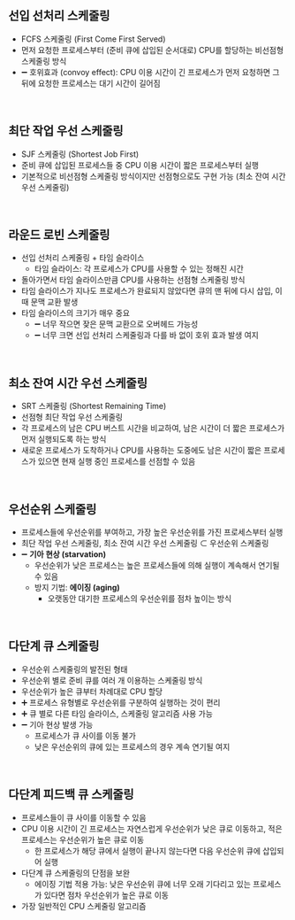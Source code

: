 ## 선입 선처리 스케줄링
- FCFS 스케줄링 (First Come First Served)
- 먼저 요청한 프로세스부터 (준비 큐에 삽입된 순서대로) CPU를 할당하는 비선점형 스케줄링 방식 
- ➖ 호위효과 (convoy effect): CPU 이용 시간이 긴 프로세스가 먼저 요청하면 그 뒤에 요청한 프로세스는 대기 시간이 길어짐
<br/>

## 최단 작업 우선 스케줄링
- SJF 스케줄링 (Shortest Job First)
- 준비 큐에 삽입된 프로세스들 중 CPU 이용 시간이 짧은 프로세스부터 실행
- 기본적으로 비선점형 스케줄링 방식이지만 선점형으로도 구현 가능 (최소 잔여 시간 우선 스케줄링) 
<br/>

## 라운드 로빈 스케줄링
- 선입 선처리 스케줄링 + 타임 슬라이스
  - 타임 슬라이스: 각 프로세스가 CPU를 사용할 수 있는 정해진 시간
- 돌아가면서 타임 슬라이스만큼 CPU를 사용하는 선점형 스케줄링 방식
- 타임 슬라이스가 지나도 프로세스가 완료되지 않았다면 큐의 맨 뒤에 다시 삽입, 이때 문맥 교환 발생
- 타임 슬라이스의 크기가 매우 중요
  - ➖ 너무 작으면 잦은 문맥 교환으로 오버헤드 가능성 
  - ➖ 너무 크면 선입 선처리 스케줄링과 다를 바 없이 호위 효과 발생 여지
<br/>

## 최소 잔여 시간 우선 스케줄링
- SRT 스케줄링 (Shortest Remaining Time)
- 선점형 최단 작업 우선 스케줄링
- 각 프로세스의 남은 CPU 버스트 시간을 비교하여, 남은 시간이 더 짧은 프로세스가 먼저 실행되도록 하는 방식
- 새로운 프로세스가 도착하거나 CPU를 사용하는 도중에도 남은 시간이 짧은 프로세스가 있으면 현재 실행 중인 프로세스를 선점할 수 있음
<br/>

## 우선순위 스케줄링
- 프로세스들에 우선순위를 부여하고, 가장 높은 우선순위를 가진 프로세스부터 실행
- 최단 작업 우선 스케줄링, 최소 잔여 시간 우선 스케줄링 ⊂ 우선순위 스케줄링
- ➖ **기아 현상 (starvation)**
  - 우선순위가 낮은 프로세스는 높은 프로세스들에 의해 실행이 계속해서 연기될 수 있음
  - 방지 기법: **에이징 (aging)**
    - 오랫동안 대기한 프로세스의 우선순위를 점차 높이는 방식
<br/>

## 다단계 큐 스케줄링
- 우선순위 스케줄링의 발전된 형태
- 우선순위 별로 준비 큐를 여러 개 이용하는 스케줄링 방식
- 우선순위가 높은 큐부터 차례대로 CPU 할당
- ➕ 프로세스 유형별로 우선순위를 구분하여 실행하는 것이 편리
- ➕ 큐 별로 다른 타임 슬라이스, 스케줄링 알고리즘 사용 가능
- ➖ 기아 현상 발생 가능
  - 프로세스가 큐 사이를 이동 불가
  - 낮은 우선순위의 큐에 있는 프로세스의 경우 계속 연기될 여지
<br/>

## 다단계 피드백 큐 스케줄링
- 프로세스들이 큐 사이를 이동할 수 있음
- CPU 이용 시간이 긴 프로세스는 자연스럽게 우선순위가 낮은 큐로 이동하고, 적은 프로세스는 우선순위가 높은 큐로 이동
  - 한 프로세스가 해당 큐에서 실행이 끝나지 않는다면 다음 우선순위 큐에 삽입되어 실행 
- 다단계 큐 스케줄링의 단점을 보완
  - 에이징 기법 적용 가능: 낮은 우선순위 큐에 너무 오래 기다리고 있는 프로세스가 있다면 점차 우선순위가 높은 큐로 이동
- 가장 일반적인 CPU 스케줄링 알고리즘 
